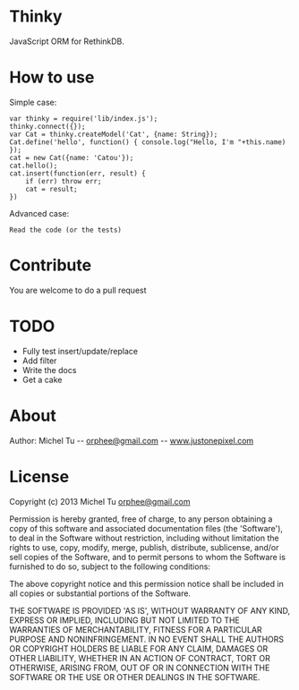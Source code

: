 Thinky
====

JavaScript ORM for RethinkDB.


How to use
====
Simple case:
```
var thinky = require('lib/index.js');
thinky.connect({});
var Cat = thinky.createModel('Cat', {name: String});
Cat.define('hello', function() { console.log("Hello, I'm "+this.name) });
cat = new Cat({name: 'Catou'});
cat.hello();
cat.insert(function(err, result) {
    if (err) throw err;
    cat = result;
})
```


Advanced case:
```
Read the code (or the tests)
```

Contribute
====
You are welcome to do a pull request

TODO
====
- Fully test insert/update/replace
- Add filter
- Write the docs
- Get a cake


About
====
Author: Michel Tu -- orphee@gmail.com -- www.justonepixel.com

License
====
Copyright (c) 2013 Michel Tu <orphee@gmail.com>

Permission is hereby granted, free of charge, to any person obtaining a copy of this
software and associated documentation files (the 'Software'), to deal in the Software
without restriction, including without limitation the rights to use, copy, modify, merge,
publish, distribute, sublicense, and/or sell copies of the Software, and to permit
persons to whom the Software is furnished to do so, subject to the following conditions:

The above copyright notice and this permission notice shall be included in all copies or
substantial portions of the Software.

THE SOFTWARE IS PROVIDED 'AS IS', WITHOUT WARRANTY OF ANY KIND, EXPRESS OR IMPLIED,
INCLUDING BUT NOT LIMITED TO THE WARRANTIES OF MERCHANTABILITY, FITNESS FOR A PARTICULAR
PURPOSE AND NONINFRINGEMENT. IN NO EVENT SHALL THE AUTHORS OR COPYRIGHT HOLDERS BE LIABLE
FOR ANY CLAIM, DAMAGES OR OTHER LIABILITY, WHETHER IN AN ACTION OF CONTRACT, TORT OR
OTHERWISE, ARISING FROM, OUT OF OR IN CONNECTION WITH THE SOFTWARE OR THE USE OR OTHER
DEALINGS IN THE SOFTWARE.
